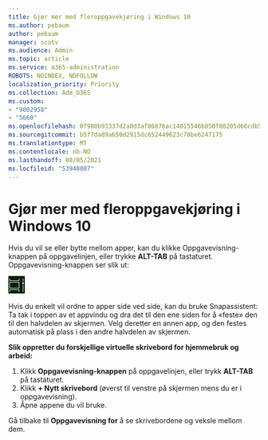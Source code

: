 ```yaml
---
title: Gjør mer med fleroppgavekjøring i Windows 10
ms.author: pebaum
author: pebaum
manager: scotv
ms.audience: Admin
ms.topic: article
ms.service: o365-administration
ROBOTS: NOINDEX, NOFOLLOW
localization_priority: Priority
ms.collection: Adm_O365
ms.custom:
- "9002958"
- "5660"
ms.openlocfilehash: 0f980b93337d2a0d3af06876ac14015546b850f80205d66cdb5c4a6fce162c2e
ms.sourcegitcommit: b5f7da89a650d2915dc652449623c78be6247175
ms.translationtype: MT
ms.contentlocale: nb-NO
ms.lasthandoff: 08/05/2021
ms.locfileid: "53948007"
---
```

# <a name="do-more-with-multitasking-in-windows-10"></a>Gjør mer med fleroppgavekjøring i Windows 10

Hvis du vil se eller bytte  mellom apper, kan du klikke Oppgavevisning-knappen på oppgavelinjen, eller trykke **ALT-TAB** på tastaturet. Oppgavevisning-knappen ser slik ut:

![Oppgavevisning-knappen](media/task-view.png)

Hvis du enkelt vil ordne to apper side ved side, kan du bruke Snapassistent: Ta tak i toppen av et appvindu og dra det til den ene siden for å «feste» den til den halvdelen av skjermen. Velg deretter en annen app, og den festes automatisk på plass i den andre halvdelen av skjermen.

**Slik oppretter du forskjellige virtuelle skrivebord for hjemmebruk og arbeid:**

1. Klikk **Oppgavevisning-knappen** på oppgavelinjen, eller trykk **ALT-TAB** på tastaturet.
2. Klikk **+ Nytt skrivebord** (øverst til venstre på skjermen mens du er i oppgavevisning).
3. Åpne appene du vil bruke. 

Gå tilbake til **Oppgavevisning for** å se skrivebordene og veksle mellom dem.
